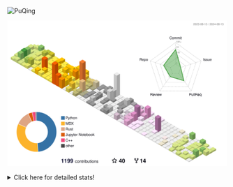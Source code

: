 ![PuQing](https://user-images.githubusercontent.com/27223114/171565019-9a56fae6-b08b-421f-99db-7e830da42371.png)

![](./profile-3d-contrib/profile-season-animate.svg)

<details>
<summary>Click here for detailed stats!</summary>

<!--START_SECTION:waka-->
![Lines of code](https://img.shields.io/badge/From%20Hello%20World%20I%27ve%20Written-1.4%20million%20lines%20of%20code-blue)

**🐱 My GitHub Data** 

> 📦 400.1 kB Used in GitHub's Storage 
 > 
> 🏆 470 Contributions in the Year 2024
 > 
> 🚫 Not Opted to Hire
 > 
> 📜 51 Public Repositories 
 > 
> 🔑 29 Private Repositories 
 > 
**I'm an Early 🐤** 

```text
🌞 Morning                465 commits         ██░░░░░░░░░░░░░░░░░░░░░░░   06.01 % 
🌆 Daytime                3489 commits        ███████████░░░░░░░░░░░░░░   45.11 % 
🌃 Evening                1761 commits        ██████░░░░░░░░░░░░░░░░░░░   22.77 % 
🌙 Night                  2019 commits        ███████░░░░░░░░░░░░░░░░░░   26.11 % 
```


📊 **This Week I Spent My Time On** 

```text
💬 Programming Languages: 
Browsing                 13 hrs 16 mins      █████████░░░░░░░░░░░░░░░░   34.22 % 
Other                    5 hrs 5 mins        ███░░░░░░░░░░░░░░░░░░░░░░   13.13 % 
Searching                4 hrs 47 mins       ███░░░░░░░░░░░░░░░░░░░░░░   12.37 % 
Python                   4 hrs 32 mins       ███░░░░░░░░░░░░░░░░░░░░░░   11.71 % 
GitHubing                4 hrs 25 mins       ███░░░░░░░░░░░░░░░░░░░░░░   11.42 % 

🔥 Editors: 
Chrome                   26 hrs 5 mins       █████████████████░░░░░░░░   67.27 % 
VS Code                  9 hrs 30 mins       ██████░░░░░░░░░░░░░░░░░░░   24.50 % 
Obsidian                 2 hrs 45 mins       ██░░░░░░░░░░░░░░░░░░░░░░░   07.12 % 
fish                     25 mins             ░░░░░░░░░░░░░░░░░░░░░░░░░   01.11 % 

💻 Operating System: 
Mac                      29 hrs 26 mins      ███████████████████░░░░░░   75.89 % 
Linux                    8 hrs 41 mins       ██████░░░░░░░░░░░░░░░░░░░   22.39 % 
WSL                      39 mins             ░░░░░░░░░░░░░░░░░░░░░░░░░   01.71 % 
```


<!--END_SECTION:waka-->
</details>
